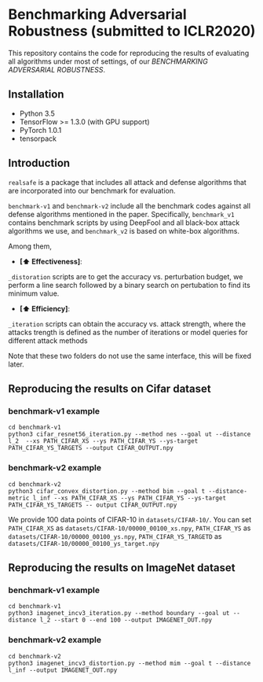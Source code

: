 # Benchmarking Adversarial Robustness (submitted to ICLR2020)

This repository contains the code for reproducing the results of evaluating all algorithms under most of settings, of our *BENCHMARKING ADVERSARIAL ROBUSTNESS*.

## Installation
* Python 3.5
* TensorFlow >= 1.3.0 (with GPU support)
* PyTorch 1.0.1
* tensorpack

## Introduction
`realsafe` is a package that includes all attack and defense algorithms that are incorporated into our benchmark for evaluation. 

`benchmark-v1` and `benchmark-v2` include all the benchmark codes against all defense algorithms mentioned in the paper. Specifically, 
`benchmark_v1` contains benchmark scripts by using DeepFool and all black-box attack algorithms we use, and `benchmark_v2` is based on white-box algorithms. 

Among them, 

- **[⬆ Effectiveness]**:

`_distoration` scripts are to get the accuracy vs. perturbation budget, we perform a line search followed by a binary search on pertubation to find its minimum value. 

- **[⬆ Efficiency]**: 

`_iteration` scripts can obtain the accuracy vs. attack strength, where the attacks trength is defined as the number of iterations or model queries for different attack methods

Note that these two folders do not use the same interface, this will be fixed later.

## Reproducing the results on Cifar dataset

### benchmark-v1 example

```
cd benchmark-v1
python3 cifar_resnet56_iteration.py --method nes --goal ut --distance l_2  --xs PATH_CIFAR_XS --ys PATH_CIFAR_YS --ys-target PATH_CIFAR_YS_TARGETS --output CIFAR_OUTPUT.npy

```

### benchmark-v2 example
```  
cd benchmark-v2
python3 cifar_convex_distortion.py --method bim --goal t --distance-metric l_inf --xs PATH_CIFAR_XS --ys PATH_CIFAR_YS --ys-target PATH_CIFAR_YS_TARGETS -- output CIFAR_OUTPUT.npy
```

We provide 100 data points of CIFAR-10 in `datasets/CIFAR-10/`. You can set `PATH_CIFAR_XS` as `datasets/CIFAR-10/00000_00100_xs.npy`, `PATH_CIFAR_YS` as `datasets/CIFAR-10/00000_00100_ys.npy`, `PATH_CIFAR_YS_TARGETD` as `datasets/CIFAR-10/00000_00100_ys_target.npy`

## Reproducing the results on ImageNet dataset

### benchmark-v1 example

```
cd benchmark-v1
python3 imagenet_incv3_iteration.py --method boundary --goal ut --distance l_2 --start 0 --end 100 --output IMAGENET_OUT.npy 

```

### benchmark-v2 example
```
cd benchmark-v2
python3 imagenet_incv3_distortion.py --method mim --goal t --distance l_inf --output IMAGENET_OUT.npy

```
